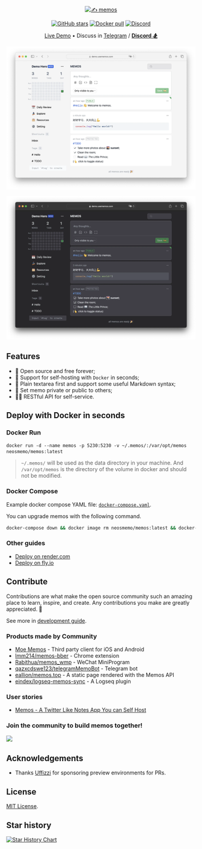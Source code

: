 <p align="center"><a href="https://usememos.com"><img height="64px" src="https://raw.githubusercontent.com/usememos/memos/main/resources/logo-full.webp" alt="✍️ memos" /></a></p>

<p align="center">
  <a href="https://github.com/usememos/memos/stargazers"><img alt="GitHub stars" src="https://img.shields.io/github/stars/usememos/memos" /></a>
  <a href="https://hub.docker.com/r/neosmemo/memos"><img alt="Docker pull" src="https://img.shields.io/docker/pulls/neosmemo/memos.svg" /></a>
  <a href="https://discord.gg/tfPJa4UmAv"><img alt="Discord" src="https://img.shields.io/badge/discord-chat-5865f2?logo=discord&logoColor=f5f5f5" /></a>
</p>

<p align="center">
  <a href="https://demo.usememos.com/">Live Demo</a> •
  Discuss in <a href="https://t.me/+-_tNF1k70UU4ZTc9">Telegram</a> / <b><a href="https://discord.gg/tfPJa4UmAv">Discord 🏂</a></b>
</p>

![demo](./resources/demo.webp#gh-light-mode-only)

![demo-dark](./resources/demo-dark.webp#gh-dark-mode-only)

## Features

- 🦄 Open source and free forever;
- 🚀 Support for self-hosting with `Docker` in seconds;
- 📜 Plain textarea first and support some useful Markdown syntax;
- 👥 Set memo private or public to others;
- 🧑‍💻 RESTful API for self-service.

## Deploy with Docker in seconds

### Docker Run

```docker
docker run -d --name memos -p 5230:5230 -v ~/.memos/:/var/opt/memos neosmemo/memos:latest
```

> `~/.memos/` will be used as the data directory in your machine. And `/var/opt/memos` is the directory of the volume in docker and should not be modified.

### Docker Compose

Example docker compose YAML file: [`docker-compose.yaml`](./docker-compose.yaml).

You can upgrade memos with the following command.

```sh
docker-compose down && docker image rm neosmemo/memos:latest && docker-compose up -d
```

### Other guides

- [Deploy on render.com](./docs/deploy-with-render.md)
- [Deploy on fly.io](https://github.com/hu3rror/memos-on-fly)

## Contribute

Contributions are what make the open source community such an amazing place to learn, inspire, and create. Any contributions you make are greatly appreciated. 🥰

See more in [development guide](./docs/development.md).

### Products made by Community

- [Moe Memos](https://memos.moe/) - Third party client for iOS and Android
- [lmm214/memos-bber](https://github.com/lmm214/memos-bber) - Chrome extension
- [Rabithua/memos_wmp](https://github.com/Rabithua/memos_wmp) - WeChat MiniProgram
- [qazxcdswe123/telegramMemoBot](https://github.com/qazxcdswe123/telegramMemoBot) - Telegram bot
- [eallion/memos.top](https://github.com/eallion/memos.top) - A static page rendered with the Memos API
- [eindex/logseq-memos-sync](https://github.com/EINDEX/logseq-memos-sync) - A Logseq plugin

### User stories

- [Memos - A Twitter Like Notes App You can Self Host](https://noted.lol/memos/)

### Join the community to build memos together!

<a href="https://github.com/usememos/memos/graphs/contributors">
  <img src="https://contrib.rocks/image?repo=usememos/memos" />
</a>

## Acknowledgements

- Thanks [Uffizzi](https://www.uffizzi.com/) for sponsoring preview environments for PRs.

## License

[MIT License](https://github.com/usememos/memos/blob/main/LICENSE).

## Star history

[![Star History Chart](https://api.star-history.com/svg?repos=usememos/memos&type=Date)](https://star-history.com/#usememos/memos&Date)
